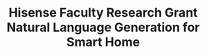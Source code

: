 ---
layout: page
title: Hisense Faculty Research Grant <br> Natural Language Generation for Smart Home
description: 2023
img:
importance: 13
category: 
---